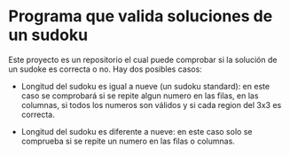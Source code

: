 # Programa que valida soluciones de un sudoku

Este proyecto es un repositorio el cual puede comprobar si la solución de un sudoke es correcta o no. Hay dos posibles casos:

* Longitud del sudoku es igual a nueve (un sudoku standard): en este caso se comprobará si se repite algun numero en las filas, en las columnas, si todos los numeros son válidos y si cada region del 3x3 es correcta.

* Longitud del sudoku es diferente a nueve: en este caso solo se comprueba si se repite un numero en las filas o columnas.